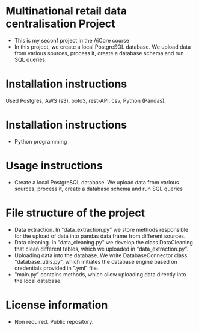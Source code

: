 
# Multinational retail data centralisation Project
- This is my seconf project in the AiCore course
- In this project, we create a local PostgreSQL database. We upload data from various sources, process it, create a database schema and run SQL queries. 

# Installation instructions
Used Postgres, AWS (s3), boto3, rest-API, csv, Python (Pandas).

# Installation instructions
- Python programming

# Usage instructions
- Create a local PostgreSQL database. We upload data from various sources, process it, create a database schema and run SQL queries

# File structure of the project
- Data extraction. In "data_extraction.py" we store methods responsible for the upload of data into pandas data frame from different sources.
- Data cleaning. In "data_cleaning.py" we develop the class DataCleaning that clean different tables, which we uploaded in "data_extraction.py".
- Uploading data into the database. We write DatabaseConnector class "database_utils.py", which initiates the database engine based on credentials provided in ".yml" file.
- "main.py" contains methods, which allow uploading data directly into the local database. 

# License information
- Non required. Public repository.
